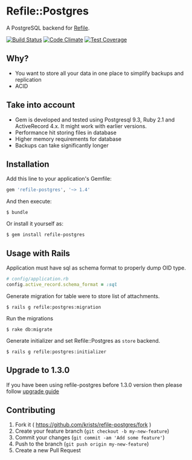 # Refile::Postgres

A PostgreSQL backend for [Refile](https://github.com/elabs/refile).

[![Build Status](https://travis-ci.org/krists/refile-postgres.svg?branch=master)](https://travis-ci.org/krists/refile-postgres)
[![Code Climate](https://codeclimate.com/github/krists/refile-postgres/badges/gpa.svg)](https://codeclimate.com/github/krists/refile-postgres)
[![Test Coverage](https://codeclimate.com/github/krists/refile-postgres/badges/coverage.svg)](https://codeclimate.com/github/krists/refile-postgres/coverage)

## Why?

* You want to store all your data in one place to simplify backups and replication
* ACID

## Take into account

* Gem is developed and tested using Postgresql 9.3, Ruby 2.1 and ActiveRecord 4.x. It might work with earlier versions.
* Performance hit storing files in database
* Higher memory requirements for database
* Backups can take significantly longer

## Installation

Add this line to your application's Gemfile:

```ruby
gem 'refile-postgres', '~> 1.4'
```

And then execute:

    $ bundle

Or install it yourself as:

    $ gem install refile-postgres

## Usage with Rails

Application must have sql as schema format to properly dump OID type.

   ```ruby
   # config/application.rb
   config.active_record.schema_format = :sql
   ```

Generate migration for table were to store list of attachments.

    $ rails g refile:postgres:migration

Run the migrations

    $ rake db:migrate

Generate initializer and set Refile::Postgres as `store` backend.

    $ rails g refile:postgres:initializer

## Upgrade to 1.3.0

If you have been using refile-postgres before 1.3.0 version then please follow [upgrade guide](https://github.com/krists/refile-postgres/blob/master/migration_to_1_3_0.md)


## Contributing

1. Fork it ( https://github.com/krists/refile-postgres/fork )
2. Create your feature branch (`git checkout -b my-new-feature`)
3. Commit your changes (`git commit -am 'Add some feature'`)
4. Push to the branch (`git push origin my-new-feature`)
5. Create a new Pull Request
